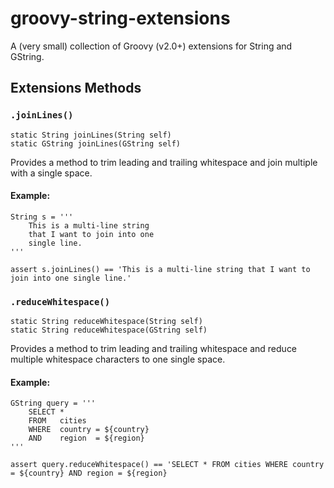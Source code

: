 # groovy-string-extensions
A (very small) collection of Groovy (v2.0+) extensions for String and GString.

## Extensions Methods

### `.joinLines()`

    static String joinLines(String self)
    static GString joinLines(GString self)
    
Provides a method to trim leading and trailing whitespace and join multiple with a single space.

#### Example:

    String s = '''
        This is a multi-line string
        that I want to join into one
        single line.
    '''
    
    assert s.joinLines() == 'This is a multi-line string that I want to join into one single line.'
    
### `.reduceWhitespace()`

    static String reduceWhitespace(String self)
    static String reduceWhitespace(GString self)
    
Provides a method to trim leading and trailing whitespace and reduce multiple whitespace characters to one single space.

#### Example:

    GString query = '''
        SELECT *
        FROM   cities
        WHERE  country = ${country}
        AND    region  = ${region}
    '''
    
    assert query.reduceWhitespace() == 'SELECT * FROM cities WHERE country = ${country} AND region = ${region}
